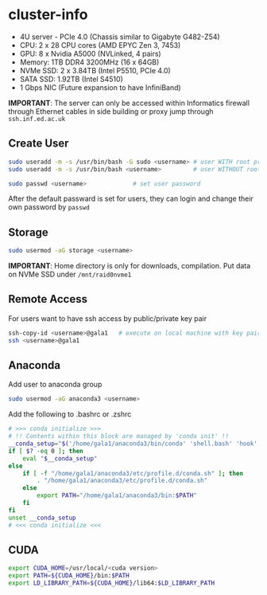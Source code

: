 # cluster-info

- 4U server - PCIe 4.0 (Chassis similar to Gigabyte G482-Z54)
- CPU: 2 x 28 CPU cores (AMD EPYC Zen 3, 7453)
- GPU: 8 x Nvidia A5000 (NVLinked, 4 pairs)
- Memory: 1TB DDR4 3200MHz (16 x 64GB)
- NVMe SSD: 2 x 3.84TB (Intel P5510, PCIe 4.0)
- SATA SSD: 1.92TB (Intel S4510)
- 1 Gbps NIC (Future expansion to have InfiniBand)

**IMPORTANT**: The server can only be accessed within Informatics firewall through Ethernet cables in side building or proxy jump through `ssh.inf.ed.ac.uk`

## Create User

```bash
sudo useradd -m -s /usr/bin/bash -G sudo <username> # user WITH root privileges
sudo useradd -m -s /usr/bin/bash <username>         # user WITHOUT root privileges

sudo passwd <username>             # set user password
```

After the default passward is set for users, they can login and change their own password by `passwd`

## Storage

```bash
sudo usermod -aG storage <username>
```

**IMPORTANT**: Home directory is only for downloads, compilation. Put data on NVMe SSD under `/mnt/raid0nvme1`

## Remote Access

For users want to have ssh access by public/private key pair
```bash
ssh-copy-id <username>@gala1   # execute on local machine with key pair
ssh <username>@gala1
```

## Anaconda

Add user to anaconda group

```bash
sudo usermod -aG anaconda3 <username>
```

Add the following to .bashrc or .zshrc
```bash
# >>> conda initialize >>>
# !! Contents within this block are managed by 'conda init' !!
__conda_setup="$('/home/gala1/anaconda3/bin/conda' 'shell.bash' 'hook' 2> /dev/null)"
if [ $? -eq 0 ]; then
    eval "$__conda_setup"
else
    if [ -f "/home/gala1/anaconda3/etc/profile.d/conda.sh" ]; then
        . "/home/gala1/anaconda3/etc/profile.d/conda.sh"
    else
        export PATH="/home/gala1/anaconda3/bin:$PATH"
    fi
fi
unset __conda_setup
# <<< conda initialize <<<
```

## CUDA

```bash
export CUDA_HOME=/usr/local/<cuda version>
export PATH=${CUDA_HOME}/bin:$PATH
export LD_LIBRARY_PATH=${CUDA_HOME}/lib64:$LD_LIBRARY_PATH
```


